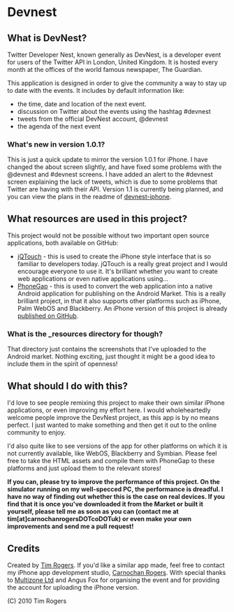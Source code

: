 Devnest
============

What is DevNest?
-----------------

Twitter Developer Nest, known generally as DevNest, is a developer event for users of the Twitter API in London, United 
Kingdom. It is hosted every month at the offices of the world famous newspaper, The Guardian.

This application is designed in order to give the community a way to stay up to date with the events. It includes by 
default information like:

- the time, date and location of the next event.
- discussion on Twitter about the events using the hashtag #devnest
- tweets from the official DevNest account, @devnest
- the agenda of the next event

### What's new in version 1.0.1?

This is just a quick update to mirror the version 1.0.1 for iPhone. I have changed the about screen slightly, and have fixed some problems with the @devnest and #devnest screens. I have added an alert to the #devnest screen explaining the lack of tweets, which is due to some problems that Twitter are having with their API. Version 1.1 is currently being planned, and you can view the plans in the readme of [devnest-iphone](http://www.github.com/timrogers/devnest-iphone).

What resources are used in this project?
----------------------------------------

This project would not be possible without two important open source applications, both available on GitHub:

- [jQTouch](http://github.com/senchalabs/jQTouch) - this is used to create the iPhone style interface that is so 
familiar to developers today. jQTouch is a really great project and I would encourage everyone to use it. It's brilliant 
whether you want to create web applications or even native applications using...
- [PhoneGap](http://github.com/sintaxi/phonegap) - this is used to convert the web application into a native Android application for publishing on the Android Market. This is a really brilliant project, in that it also supports other platforms such as iPhone, Palm WebOS and Blackberry. An iPhone version of this project is already [published on GitHub](http://github.com/timrogers/devnest-iphone).

### What is the _resources directory for though?

That directory just contains the screenshots that I've uploaded to the Android market. Nothing exciting, just thought it might be a good idea to include them in the spirit of openness!

What should I do with this?
---------------------------

I'd love to see people remixing this project to make their own similar iPhone applications, or even improving my effort 
here. I would wholeheartedly welcome people improve the DevNest project, as this app is by no means perfect. I just 
wanted to make something and then get it out to the online community to enjoy.

I'd also quite like to see versions of the app for other platforms on which it is not currently available, like WebOS, Blackberry and Symbian. Please feel free to take the HTML assets and compile them with PhoneGap to these platforms and just upload them to the relevant stores!

__If you can, please try to improve the performance of this project. On the simulator running on my well-specced PC, the performance is dreadful. I have no way of finding out whether this is the case on real devices. If you find that it is once you've downloaded it from the Market or built it yourself, please tell me as soon as you can (contact me at tim[at]carnochanrogersDOTcoDOTuk) or even make your own improvements and send me a pull request!__

Credits
--------

Created by [Tim Rogers](http://www.tim-rogers.co.uk). If you'd like a similar app made, feel free to contact my iPhone 
app development studio, [Carnochan Rogers](http://www.carnochanrogers.co.uk).
With special thanks to [Multizone Ltd](http://www.multizone.co.uk) and Angus Fox for organising the event and for 
providing the account for uploading the iPhone version.

(C) 2010 Tim Rogers